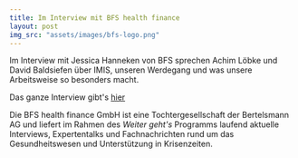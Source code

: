 ```yaml
---
title: Im Interview mit BFS health finance
layout: post
img_src: "assets/images/bfs-logo.png"
---
```


Im Interview mit Jessica Hanneken von BFS sprechen Achim Löbke und David Baldsiefen über IMIS, unseren Werdegang und was unsere Arbeitsweise so besonders macht.

Das ganze Interview gibt's [hier](https://www.youtube.com/watch?v=TX69Thb5kcY)

Die BFS health finance GmbH ist eine Tochtergesellschaft der Bertelsmann AG und liefert im Rahmen des *Weiter geht's* Programms laufend aktuelle Interviews, Expertentalks und Fachnachrichten rund um das Gesundheitswesen und Unterstützung in Krisenzeiten.
